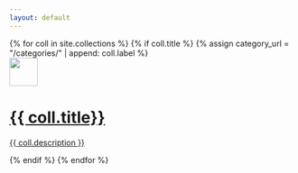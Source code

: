 ```yaml
---
layout: default
---
```


<!--<h1 class="categories-title">Categories</h1>-->

<!--<div id="test1">500 px</div>
<div id="test2">1 in</div>
<div id="test3">1 cm</div>-->


<div>
  {% for coll in site.collections %}
    {% if coll.title %}
        {% assign category_url = "/categories/" | append: coll.label %}
          <a class="collection-box-link" href="{{ category_url | relative_url }}">
        <div class="collection-box">
            <div class="collection-box-heading">
              <img src="{{ coll.image | relative_url }}" height="50px">
              <h1>{{ coll.title}}</h1>
            </div>
            <p>{{ coll.description }}</p>
        </div>
          </a>
    {% endif %}
  {% endfor %}
</div>
